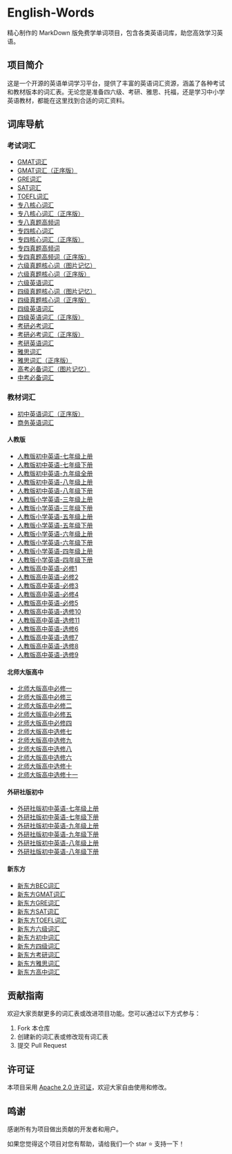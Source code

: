 # English-Words

精心制作的 MarkDown 版免费学单词项目，包含各类英语词库，助您高效学习英语。

## 项目简介

这是一个开源的英语单词学习平台，提供了丰富的英语词汇资源，涵盖了各种考试和教材版本的词汇表。无论您是准备四六级、考研、雅思、托福，还是学习中小学英语教材，都能在这里找到合适的词汇资料。


## 词库导航

### 考试词汇
- [GMAT词汇](docs/GMAT/GMAT词汇.md)
- [GMAT词汇（正序版）](docs/GMAT/GMAT词汇（正序版）.md)
- [GRE词汇](docs/GRE/GRE词汇.md)
- [SAT词汇](docs/SAT/SAT词汇.md)
- [TOEFL词汇](docs/TOEFL/TOEFL词汇.md)
- [专八核心词汇](docs/专八/专八核心词汇.md)
- [专八核心词汇（正序版）](docs/专八/专八核心词汇（正序版）.md)
- [专八真题高频词](docs/专八/专八真题高频词.md)
- [专四核心词汇](docs/专四/专四核心词汇.md)
- [专四核心词汇（正序版）](docs/专四/专四核心词汇（正序版）.md)
- [专四真题高频词](docs/专四/专四真题高频词.md)
- [专四真题高频词（正序版）](docs/专四/专四真题高频词（正序版）.md)
- [六级真题核心词（图片记忆）](docs/六级/六级真题核心词（图片记忆）.md)
- [六级真题核心词（正序版）](docs/六级/六级真题核心词（正序版）.md)
- [六级英语词汇](docs/六级/六级英语词汇.md)
- [四级真题核心词（图片记忆）](docs/四级/四级真题核心词（图片记忆）.md)
- [四级真题核心词（正序版）](docs/四级/四级真题核心词（正序版）.md)
- [四级英语词汇](docs/四级/四级英语词汇.md)
- [四级英语词汇（正序版）](docs/四级/四级英语词汇（正序版）.md)
- [考研必考词汇](docs/考研/考研必考词汇.md)
- [考研必考词汇（正序版）](docs/考研/考研必考词汇（正序版）.md)
- [考研英语词汇](docs/考研/考研英语词汇.md)
- [雅思词汇](docs/雅思/雅思词汇.md)
- [雅思词汇（正序版）](docs/雅思/雅思词汇（正序版）.md)
- [高考必备词汇（图片记忆）](docs/高考/高考必备词汇（图片记忆）.md)
- [中考必备词汇](docs/中考/中考必备词汇.md)

### 教材词汇
- [初中英语词汇（正序版）](docs/初中英语/初中英语词汇（正序版）.md)
- [商务英语词汇](docs/商务英语/商务英语词汇.md)

#### 人教版
- [人教版初中英语-七年级上册](docs/人教版初中/人教版初中英语-七年级上册.md)
- [人教版初中英语-七年级下册](docs/人教版初中/人教版初中英语-七年级下册.md)
- [人教版初中英语-九年级全册](docs/人教版初中/人教版初中英语-九年级全册.md)
- [人教版初中英语-八年级上册](docs/人教版初中/人教版初中英语-八年级上册.md)
- [人教版初中英语-八年级下册](docs/人教版初中/人教版初中英语-八年级下册.md)
- [人教版小学英语-三年级上册](docs/人教版小学/人教版小学英语-三年级上册.md)
- [人教版小学英语-三年级下册](docs/人教版小学/人教版小学英语-三年级下册.md)
- [人教版小学英语-五年级上册](docs/人教版小学/人教版小学英语-五年级上册.md)
- [人教版小学英语-五年级下册](docs/人教版小学/人教版小学英语-五年级下册.md)
- [人教版小学英语-六年级上册](docs/人教版小学/人教版小学英语-六年级上册.md)
- [人教版小学英语-六年级下册](docs/人教版小学/人教版小学英语-六年级下册.md)
- [人教版小学英语-四年级上册](docs/人教版小学/人教版小学英语-四年级上册.md)
- [人教版小学英语-四年级下册](docs/人教版小学/人教版小学英语-四年级下册.md)
- [人教版高中英语-必修1](docs/人教版高中/人教版高中英语-必修1.md)
- [人教版高中英语-必修2](docs/人教版高中/人教版高中英语-必修2.md)
- [人教版高中英语-必修3](docs/人教版高中/人教版高中英语-必修3.md)
- [人教版高中英语-必修4](docs/人教版高中/人教版高中英语-必修4.md)
- [人教版高中英语-必修5](docs/人教版高中/人教版高中英语-必修5.md)
- [人教版高中英语-选修10](docs/人教版高中/人教版高中英语-选修10.md)
- [人教版高中英语-选修11](docs/人教版高中/人教版高中英语-选修11.md)
- [人教版高中英语-选修6](docs/人教版高中/人教版高中英语-选修6.md)
- [人教版高中英语-选修7](docs/人教版高中/人教版高中英语-选修7.md)
- [人教版高中英语-选修8](docs/人教版高中/人教版高中英语-选修8.md)
- [人教版高中英语-选修9](docs/人教版高中/人教版高中英语-选修9.md)

#### 北师大版高中
- [北师大版高中必修一](docs/北师大版高中/北师大版高中必修一.md)
- [北师大版高中必修三](docs/北师大版高中/北师大版高中必修三.md)
- [北师大版高中必修二](docs/北师大版高中/北师大版高中必修二.md)
- [北师大版高中必修五](docs/北师大版高中/北师大版高中必修五.md)
- [北师大版高中必修四](docs/北师大版高中/北师大版高中必修四.md)
- [北师大版高中选修七](docs/北师大版高中/北师大版高中选修七.md)
- [北师大版高中选修九](docs/北师大版高中/北师大版高中选修九.md)
- [北师大版高中选修八](docs/北师大版高中/北师大版高中选修八.md)
- [北师大版高中选修六](docs/北师大版高中/北师大版高中选修六.md)
- [北师大版高中选修十](docs/北师大版高中/北师大版高中选修十.md)
- [北师大版高中选修十一](docs/北师大版高中/北师大版高中选修十一.md)

#### 外研社版初中
- [外研社版初中英语-七年级上册](docs/外研社版初中/外研社版初中英语-七年级上册.md)
- [外研社版初中英语-七年级下册](docs/外研社版初中/外研社版初中英语-七年级下册.md)
- [外研社版初中英语-九年级上册](docs/外研社版初中/外研社版初中英语-九年级上册.md)
- [外研社版初中英语-九年级下册](docs/外研社版初中/外研社版初中英语-九年级下册.md)
- [外研社版初中英语-八年级上册](docs/外研社版初中/外研社版初中英语-八年级上册.md)
- [外研社版初中英语-八年级下册](docs/外研社版初中/外研社版初中英语-八年级下册.md)

#### 新东方
- [新东方BEC词汇](docs/新东方/新东方BEC词汇.md)
- [新东方GMAT词汇](docs/新东方/新东方GMAT词汇.md)
- [新东方GRE词汇](docs/新东方/新东方GRE词汇.md)
- [新东方SAT词汇](docs/新东方/新东方SAT词汇.md)
- [新东方TOEFL词汇](docs/新东方/新东方TOEFL词汇.md)
- [新东方六级词汇](docs/新东方/新东方六级词汇.md)
- [新东方初中词汇](docs/新东方/新东方初中词汇.md)
- [新东方四级词汇](docs/新东方/新东方四级词汇.md)
- [新东方考研词汇](docs/新东方/新东方考研词汇.md)
- [新东方雅思词汇](docs/新东方/新东方雅思词汇.md)
- [新东方高中词汇](docs/新东方/新东方高中词汇.md)

## 贡献指南
欢迎大家贡献更多的词汇表或改进项目功能。您可以通过以下方式参与：
1. Fork 本仓库
2. 创建新的词汇表或修改现有词汇表
3. 提交 Pull Request

## 许可证
本项目采用 [Apache 2.0 许可证](LICENSE)，欢迎大家自由使用和修改。

## 鸣谢
感谢所有为项目做出贡献的开发者和用户。

如果您觉得这个项目对您有帮助，请给我们一个 star ⭐️ 支持一下！
